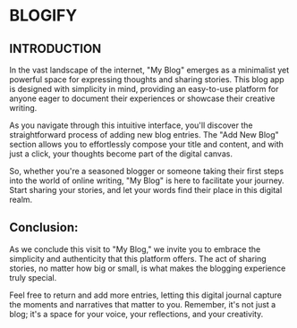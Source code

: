 # BLOGIFY

## INTRODUCTION
In the vast landscape of the internet, "My Blog" emerges as a minimalist yet powerful space for expressing thoughts and sharing stories. This blog app is designed with simplicity in mind, providing an easy-to-use platform for anyone eager to document their experiences or showcase their creative writing.

As you navigate through this intuitive interface, you'll discover the straightforward process of adding new blog entries. The "Add New Blog" section allows you to effortlessly compose your title and content, and with just a click, your thoughts become part of the digital canvas.

So, whether you're a seasoned blogger or someone taking their first steps into the world of online writing, "My Blog" is here to facilitate your journey. Start sharing your stories, and let your words find their place in this digital realm.

## Conclusion:
As we conclude this visit to "My Blog," we invite you to embrace the simplicity and authenticity that this platform offers. The act of sharing stories, no matter how big or small, is what makes the blogging experience truly special.

Feel free to return and add more entries, letting this digital journal capture the moments and narratives that matter to you. Remember, it's not just a blog; it's a space for your voice, your reflections, and your creativity.
